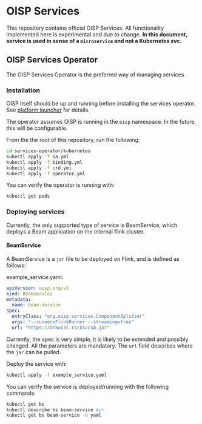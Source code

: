 # OISP Services

This repository contains official OISP Services. All functionality implemented here is experimental and due to change.
**In this document, service is used in sense of a `microservice` and not a Kubernetes svc.**

## OISP Services Operator

The OISP Services Operator is the preferred way of managing services.

### Installation

OISP itself should be up and running before installing the services operator. See [platform launcher](https://github.com/Open-IoT-Service-Platform/platform-launcher) for details.

The operator assumes OISP is running in the `oisp` namespace. In the future, this will be configurable.

From the the root of this repository, run the following:
```bash
cd services-operator/kubernetes
kubectl apply -f sa.yml
kubectl apply -f binding.yml
kubectl apply -f crd.yml
kubectl apply -f operator.yml
```

You can verify the operator is running with:
```bash
kubectl get pods
```

### Deploying services

Currently, the only supported type of service is BeamService, which deploys a Beam application on the internal flink cluster.

#### BeamService
A BeamService is a `jar` file to be deployed on Flink, and is defined as follows:

example_service.yaml:
```yaml
apiVersion: oisp.org/v1
kind: BeamService
metadata:
  name: beam-service
spec:
  entryClass: "org.oisp.services.ComponentSplitter"
  args: "--runner=FlinkRunner --streaming=true"
  url: "https://arkocal.rocks/csb.jar"
```

Currently, the spec is very simple, it is likely to be extended and possibly changed. All the parameters are mandatory. The `url` field describes where the `jar` can be pulled.

Deploy the service with:
```bash
kubectl apply -f example_service.yaml
```

You can verify the service is deployed/running with the following commands:
```bash
kubectl get bs
kubectl describe bs beam-service #or
kubectl get bs beam-service -o yaml
```

